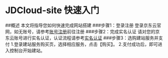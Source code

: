 # JDCloud-site 快速入门
##概述
本文将指导您如何快速完成网站搭建
###步骤1：登录注册
登录京东云官网，如无账号，请参考[账号注册](https://docs.jdcloud.com/cn/jdcloudapp/register)前往注册
###步骤2：完成实名认证
请对您的京东云账号进行实名认证，认证流程请参考[实名认证](https://docs.jdcloud.com/cn/real-name-verification/introduction)
###步骤3：选购建站服务并支付
1.登录建站服务购买页，选择相应服务，点击【购买】。
2.支付成功后，即可进入控制台开始建站。
